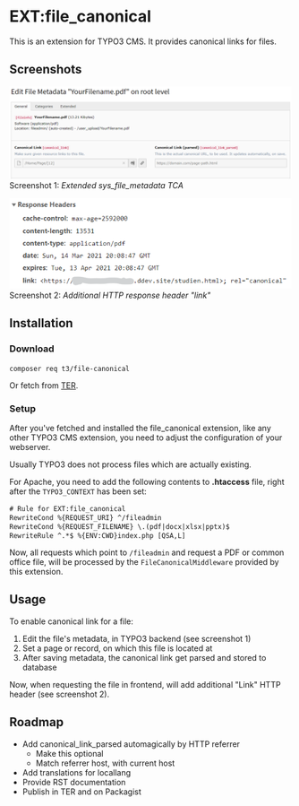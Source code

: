 # EXT:file_canonical

This is an extension for TYPO3 CMS. It provides canonical links for files.

## Screenshots

![Extended sys_file_metadata TCA](Documentation/Images/ExtendedFileMetadata.png)
Screenshot 1: *Extended sys_file_metadata TCA*


![Additional HTTP response header "link"](Documentation/Images/AdditionalHttpResponseHeaderLink.png)
Screenshot 2: *Additional HTTP response header "link"*


## Installation

### Download

```
composer req t3/file-canonical
```

Or fetch from [TER](https://extensions.typo3.org/extension/file_canonical).


### Setup

After you've fetched and installed the file_canonical extension, like any other TYPO3 CMS extension,
you need to adjust the configuration of your webserver.

Usually TYPO3 does not process files which are actually existing.

For Apache, you need to add the following contents to **.htaccess** file, right after the ``TYPO3_CONTEXT``
has been set:

```apacheconf
# Rule for EXT:file_canonical
RewriteCond %{REQUEST_URI} ^/fileadmin
RewriteCond %{REQUEST_FILENAME} \.(pdf|docx|xlsx|pptx)$
RewriteRule ^.*$ %{ENV:CWD}index.php [QSA,L]
```

Now, all requests which point to ``/fileadmin`` and request a PDF or common office file, will be processed
by the ``FileCanonicalMiddleware`` provided by this extension.


## Usage

To enable canonical link for a file:

1. Edit the file's metadata, in TYPO3 backend (see screenshot 1)
2. Set a page or record, on which this file is located at
3. After saving metadata, the canonical link get parsed and stored to database

Now, when requesting the file in frontend, will add additional "Link" HTTP header (see screenshot 2). 


## Roadmap

- Add canonical_link_parsed automagically by HTTP referrer
    - Make this optional
    - Match referrer host, with current host
- Add translations for locallang 
- Provide RST documentation
- Publish in TER and on Packagist
